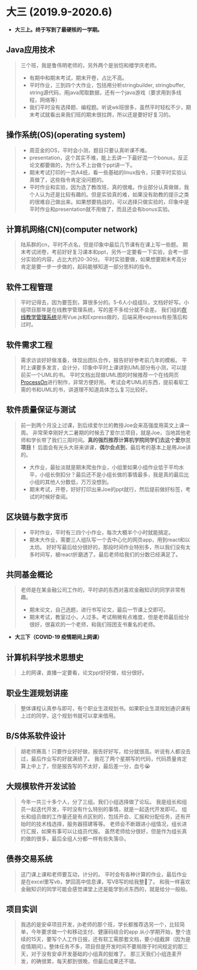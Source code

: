 # 大三 (2019.9-2020.6)

- **大三上。终于写到了最硬核的一学期。**

## Java应用技术
> 三个班，我是鲁伟明老师的，另外两个是翁恺和楼学庆老师。
> - 有期中和期末考试，期末开卷，占比不高。
> - 平时作业，三到四个大作业，包括用分析stringbuilder, stringbuffer, string源代码，用java爬取数据，还有一个java游戏（要求用到多线程，网络等）
> - 我们平时没有选择题、编程题。听说wk班很多，虽然平时轻松不少，期末考试就看出来我们班的期末很拉跨，所以还是要好好复习的。

## 操作系统(OS)(operating system)
> - 周亚金的OS，平时会小测，题目只要认真听课不难。
> - presentation，这个其实不难，能上去讲一下最好混一个bonus，反正论文都要做的，为什么不上台做个ppt讲一下。
> - 期末考试打印的一页A4纸，看一些基础的linux指令，只要平时实验认真做了，这些指令肯定没问题的。
> - 平时作业和实验，因为选了教改班，真的很难。作业部分认真做做，我个人认为还是比较有趣的。但是实验真的难，如果没有助教的提示之类的很难自己做出来。如果想要挑战的，可以选择只做实验的，印象中是平时作业和presentation就不用做了，而且还会有bonus实验。

## 计算机网络(CN)(computer network)
> 陆系群的cn，平时不点名，但是印象中最后几节课有在课上写一些题。
> 期末考试闭卷，考前好好复习课本和ppt，另外一定要看一下实验，会考一部分实验的内容，占比大约20-30分。
> 平时实验要做，如果想要期末考高分肯定是要一步一步做的，起码能够知道一部分思科的指令。

## 软件工程管理
> 平时记得去，因为要签到，算很多分的。5-6人小组组队，文档好好写。小组项目那年是在线教学管理系统，写的差不多给分就不会差。
> 我们组的[在线教学管理系统](https://github.com/ZJU-EARTH/2019SEM_DEV)是用Vue.js和Express做的，后端采用express有些落后和过时。

## 软件需求工程
> 需求访谈好好做准备，体现出团队合作，报告好好参考前几年的模板。
> 平时上课要多发言，会计分，印象中平时上课讲到UML部分有小测，可以提前买一个UML的书。
> 平时文档出现做UML图的时候推荐一个在线网页[ProcessOn](https://www.processon.com/)进行制作，非常方便好用。
> 考试会考UML的东西，提前看软工需的书和UML的书，讲道理不知道具体怎么复习比较好。

## 软件质量保证与测试
> 前一到两个月没上过课，到后续爱尔兰的教授Joe会来高强度用英文上课一周。
> 非常荣幸刚好大二暑期的时候去了爱尔兰项目，就是Joe，当地其他老师和学长带了我们三周时间。**真的强烈推荐计算机学院同学们去这个爱尔兰项目！**
> 后面会有光头大哥来讲课，**偶尔会点到**，最后考的基本上是用Joe讲的。
> - 大作业，最扯淡就是期末爬虫作业，小组里如果小组作业低于平均水平，小组长倒扣分？最后还不是小组长做的事情最多，我是真的最后比小组的其他人分数低，万万没想到。
>  - 期末考试，开卷，好好打印出来Joe的ppt就行，然后提前做好标签，考试的时候好查阅。

## 区块链与数字货币
> - 平时作业，平时有三四个小作业，每次大概半个小时就能搞定。
> - 期末大作业，需要三人组队写一个去中心化的网页app，用到react和以太坊。
> 好好写最后给分很好的，那段时间作业特别多，所以我们没有太多时间写，被react折磨透了。最后老师给我们的分数已经满足了。

## 共同基金概论
> 老师是在某金融公司工作的，平时讲的东西对喜欢金融知识的同学非常有趣。
> - 期末论文，自己选题，进行书写论文，最后一节课上交即可。
> - 期末考试，教室过小，人过多。考试稍微有点难度，但是老师最后给分很好，很喜欢的一个老师，和我们班团支书重名的老师。

- **大三下（COVID-19 疫情期间上网课）**

## 计算机科学技术思想史
> 上的网课，直播一定要看，论文ppt好好做，给分很好。

## 职业生涯规划讲座
> 整体课程认真参与即可，有个职业生涯规划书。如果职业生涯规划通识课有上过的同学，这个规划书就可以拿来借用。

## B/S体系软件设计
> 胡老师赛高！只要作业好好做，报告好好写，给分就很高。听说有人都没去过，最后作业写的好就满绩了。
> 我花了两个星期写的代码，代码质量肯定算上中上了，但是报告写的不太好，最后差一分，血亏😭

## 大规模软件开发试验
> 今年一共三十多个人，分了三组。我们小组选择做了论坛。
> 我是组长和组员一起迭代开发，平时没有什么特别的事情，就是一起迭代开发即可。
> 组长和组员做的工作量还是有点区别的，包括开会、汇报和分配任务，还有开始时的技术栈选择，服务器搭建等等。
> 老师会不断跟进小组情况，组长进行汇报，如果有事可以让组员代报。
> 虽然老师给分很好，但是作为组长真的做的很多，最后全组人分都一样有些失落😢。

## 债券交易系统
> 这门课上课和老师要互动，计分的。
> 平时会有各种计算的作业，最后作业是在excel里写vb，梦回高中信息课，写VB写的给我整🤮了。
> 和我一样喜欢金融知识的同学可能会感觉课堂上还是能学到点东西的，就是给分一般般。

## 项目实训
> 我选的是安卓项目开发，jb老师的那个班，学长都推荐选另一个，比较简单，今年要求做一个和移动支付、健康码结合的app
> 从小学期开始，整个连续的15天，要写个人工作日报，还有软工需那套文档，要小组截屏（因为是疫情期间）。整体任务不多，项目但是开发时间不要局限于时间规定的那三天，对于没有安卓开发基础的小组真的挺难了。
> 那三天我们小组连麦开发，的确很累，每天都到很晚，但最后成果还不错。
